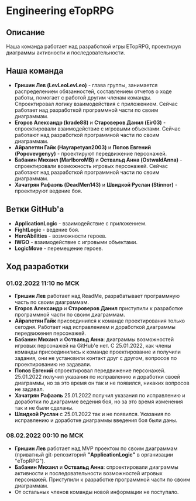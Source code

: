# Engineering eTopRPG

## Описание
Наша команда работает над разработкой игры ETopRPG, проектируя диаграммы активности и последовательности.

## Наша команда

+ **Гришин Лев (LevLeoLevLeo)** - глава группы, занимается распределением обязанностей, составлением отчетов о ходе работы, помогает с работой другим членам команды. Спроектировал логику взаимодействия с приложением. Сейчас работает над разработкой программной части по своим диаграммам.
+ **Егоров Александр (krade88)** и **Староверов Данил (Eir03)** - спроектировали взаимодействие с игровыми объектами. Сейчас работают над разработкой программной части по своим диаграммам.
+ **Айрапетян Гайк (Hayrapetyan2003)** и **Попов Евгений (Popovevgenyy)** - проектируют передвижение персонажей.
+ **Бабанин Михаил (MarlboroMB)** и **Оствальд Анна (OstwaldAnna)** - cпроектировали возможность игровых персонажей. Сейчас работают над разработкой программной части по своим диаграммам.
+ **Хачатрян Рафаэль (DeadMen143)** и **Швидкой Руслан (Stinnor)** - проектируют ведение боя.

## Ветки GitHub'a

+ **ApplicationLogic** - взаимодействие с приложением.
+ **FightLogic** - ведение боя.
+ **HeroAbilities** - возможности героев.
+ **IWGO** - взаимодействие с игровыми объектами.
+ **LogicMove** - перемещение героев.

## Ход разработки

### 01.02.2022 11:10 по МСК

+ **Гришин Лев** работает над ReadMe, разрабатывает программную часть по своим диаграммам.
+ **Егоров Александр** и **Староверов Данил** приступили к разработке программной части по своим диаграммам.
+ **Айрапетян Гайк** присоединился к команде проектирования только сегодня. Работает над исправлением и доработкой диаграммы передвижения персонажей.
+ **Бабанин Михаил** и **Оствальд Анна**: диаграммы возможностей игровых персонажей на GitHub'е нет. С 25.01.2022, как члены команды присоединились к команде проектирование и получили задания, они не установили контакт друг с другом, вопросов по проектированию не задавали.
+ **Попов Евгений** спроектировал передвижение персонажей. 25.01.2022 получил указания по исправлению и доработки своей диаграммы, но за это время он так и не появился, никаких вопросов не задавал.
+ **Хачатрян Рафаэль** 25.01.2022 получил указания по исправлению и доработки по диаграмме ведения боя, но за это время изменения так и не были сделаны.
+ **Швидкой Руслан** с 25.01.2022 так и не появился. Указания по исправлению и доработке диаграммы введения боя были даны.

### 08.02.2022 00:10 по МСК

+ **Гришин Лев** работает над MVP проектом по своим диаграммам (приватный git-репозиторий **"ApplicationLogic"** в организации "eTopRPG").
+ **Бабанин Михаил** и **Оствальд Анна**: спроектировали диаграммы активности и последовательности возможностей игровых персонажей. Приступили к разработке программной части по своим диаграммам.
+ От остальных членов команды новой информации не поступало.
